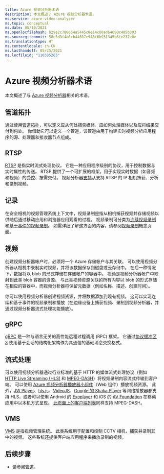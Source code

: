 ```yaml
---
title: Azure 视频分析器术语
description: 本文概述了 Azure 视频分析器术语。
ms.service: azure-video-analyzer
ms.topic: conceptual
ms.date: 05/10/2021
ms.openlocfilehash: b29e2c788654a5445c0e14c00ad64690c405b003
ms.sourcegitcommit: 58e5d3f4a6cb44607e946f6b931345b6fe237e0e
ms.translationtype: HT
ms.contentlocale: zh-CN
ms.lasthandoff: 05/25/2021
ms.locfileid: "110385203"
---
```

# <a name="azure-video-analyzer-terminology"></a>Azure 视频分析器术语

本文概述了与 [Azure 视频分析器](overview.md)相关的术语。

## <a name="pipeline-topology"></a>管道拓扑

通过使用[管道拓扑](pipeline.md)，可以定义应从何处捕获媒体、应如何处理媒体以及应将结果交付到何处。 你借助它可以定义一个管道，该管道由用于构建实时视频分析应用程序的源、处理器和接收器节点组成。 

## <a name="rtsp"></a>RTSP

[RTSP](https://tools.ietf.org/html/rfc2326) 是指实时流式处理协议。 它是一种应用程序级别的协议，用于控制数据与实时属性的传送。 RTSP 提供了一个可扩展的框架，用于实现实时数据（如音频和视频）的受控、按需交付。 视频分析器[支持](pipeline.md#rtsp-source)从支持 RTSP 的 IP 相机捕获、分析和录制视频。


## <a name="recording"></a>记录

在安全相机的视频管理系统上下文中，视频录制是指从相机捕获视频并存储视频以供随后通过移动应用和浏览器应用观看的过程。 视频录制可分类为[连续视频录制](continuous-video-recording.md)和[基于事件的视频录制](event-based-video-recording-concept.md)。 如需详细了解这方面的内容，请参阅[视频录制](video-recording.md)概念页面。

## <a name="video"></a>视频

创建视频分析器帐户时，必须将一个 Azure 存储帐户与其关联。 可以使用视频分析器从相机中录制实时视频，并将该数据保存到磁盘或云存储中。 在后一种情况下，数据将以 blob 的形式存储在存储帐户的容器中。 视频是视频分析器帐户中映射到此类 blob 容器的资源。 与此类视频资源关联的所有内容以 blob 的形式存储在相应的容器中，而视频分析器将保留元数据（例如名称、描述、创建时间）。

你可以使用视频分析器创建视频资源，并将数据添加到现有视频。 这可以实现连续和基于事件的视频录制和播放（在边缘设备上捕获视频、录制到视频分析器，并通过视频分析器流式处理功能播放）。

## <a name="grpc"></a>gRPC

[gRPC](https://grpc.io/docs/guides/) 是一种与语言无关的高性能远程过程调用 (RPC) 框架。 它通过[协议缓冲区 3](https://developers.google.com/protocol-buffers/docs/proto3) 使用基于会话的结构化架构作为其通信的基础消息交换格式。

## <a name="streaming"></a>流式处理

可以使用视频分析器通过行业标准的基于 HTTP 的媒体流式处理协议（例如 [HTTP Live Streaming (HLS)](https://developer.apple.com/streaming/) 和 [MPEG-DASH](https://dashif.org/about/)）将视频录制内容流式传输到客户端。 可以使用 [Azure 视频分析器播放器小组件](https://github.com/Azure/video-analyzer/blob/main/widgets/readme.md)（Web 组件）播放视频资源。 此外，[JW Player](https://www.jwplayer.com/)、[hls.js](https://github.com/video-dev/hls.js/)、[VideoJS](https://videojs.com/)、[Google 的 Shaka Player](https://github.com/google/shaka-player) 等网络播放器都支持 HLS，或者可以使用 Android 的 [Exoplayer](https://github.com/google/ExoPlayer) 和 iOS 的 [AV Foundation](https://developer.apple.com/av-foundation/) 在移动应用中以本机方式呈现。 [此页面上的客户端列表](https://dashif.org/clients/)同样支持 MPEG-DASH。

## <a name="vms"></a>VMS

[VMS](https://en.wikipedia.org/wiki/Video_management_system) 是指视频管理系统。 此类系统用于配置和控制 CCTV 相机，捕获并录制其中的视频。 这些系统还提供客户端应用程序来播放录制的视频。

## <a name="next-steps"></a>后续步骤

- 请参阅[管道](pipeline.md)。
